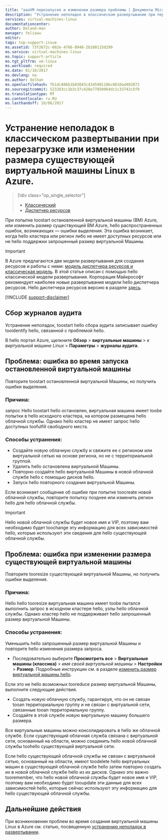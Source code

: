 ```yaml
---
title: "aaaVM перезапуске и изменении размера проблемы | Документы Microsoft"
description: "Устранение неполадок в классическом развертывании при перезагрузке или изменении размера существующей виртуальной машины Linux в Azure."
services: virtual-machines-linux
documentationcenter: 
author: Deland-Han
manager: felixwu
editor: 
tags: top-support-issue
ms.assetid: 73f2672c-602e-4766-8948-2b180115d299
ms.service: virtual-machines-linux
ms.topic: support-article
ms.tgt_pltfrm: vm-linux
ms.workload: required
ms.date: 01/10/2017
ms.devlang: na
ms.author: delhan
ms.openlocfilehash: fb1dc88bb1b83043c434590118bc8810ad402872
ms.sourcegitcommit: 523283cc1b3c37c428e77850964dc1c33742c5f0
ms.translationtype: MT
ms.contentlocale: ru-RU
ms.lasthandoff: 10/06/2017
---
```

# <a name="troubleshoot-classic-deployment-issues-with-restarting-or-resizing-an-existing-linux-virtual-machine-in-azure"></a>Устранение неполадок в классическом развертывании при перезагрузке или изменении размера существующей виртуальной машины Linux в Azure.
> [!div class="op_single_selector"]
> * [Классический](restart-resize-error-troubleshooting.md)
> * [Диспетчер ресурсов](../restart-resize-error-troubleshooting.md?toc=%2fazure%2fvirtual-machines%2flinux%2ftoc.json)
> 
> 

При попытке toostart остановленной виртуальной машины (ВМ) Azure, или изменить размер существующей ВМ Azure, hello распространенных ошибок, возникающих — ошибки выделения. Эта ошибка возникает, когда hello кластера или регион либо не имеет доступных ресурсов или не hello поддержки запрошенный размер виртуальной Машины.

> [!IMPORTANT] 
> В Azure предлагаются две модели развертывания для создания ресурсов и работы с ними: [модель диспетчера ресурсов и классическая модель](../../../resource-manager-deployment-model.md). В этой статье описан с помощью hello классической модели развертывания. Корпорация Майкрософт рекомендует наиболее новые развертывания модели hello диспетчера ресурсов. Hello диспетчера ресурсов версию в разделе [здесь](../restart-resize-error-troubleshooting.md?toc=%2fazure%2fvirtual-machines%2flinux%2ftoc.json).

[!INCLUDE [support-disclaimer](../../../../includes/support-disclaimer.md)]

## <a name="collect-audit-logs"></a>Сбор журналов аудита
Устранение неполадок, toostart hello сбора аудита записывает ошибку tooidentify hello, связанной с проблемой hello.

В hello портал Azure, щелкните **Обзор** > **виртуальные машины** > *к виртуальной машине Linux*  >   **Параметры** > **журналы аудита**.

## <a name="issue-error-when-starting-a-stopped-vm"></a>Проблема: ошибка во время запуска остановленной виртуальной машины
Повторите toostart остановленной виртуальной Машины, но получить ошибки выделения.

### <a name="cause"></a>Причина:
запрос Hello toostart hello остановлен, виртуальная машина имеет toobe попытки в hello исходного кластера, на котором размещена hello облачной службы. Однако hello кластер не имеет запрос hello доступных toofulfill свободного места.

### <a name="resolution"></a>Способы устранения:
* Создайте новую облачную службу и свяжите ее с регионом или виртуальной сетью на основе региона, но не с территориальной группой.
* Удалить hello остановлена виртуальной Машины.
* Повторно создайте hello виртуальной Машины в новой облачной службе hello с помощью дисков hello.
* Запуск hello повторного создания виртуальной Машины.

Если возникает сообщение об ошибке при попытке toocreate новой облачной службы, повторите попытку позднее или изменить регион hello для hello облачной службы.

> [!IMPORTANT]
> Hello новой облачной службы будет новое имя и VIP, поэтому вам необходимо будет toochange эту информацию для всех зависимостей hello, которые используют эти сведения для hello существующей облачной службы.
> 
> 

## <a name="issue-error-when-resizing-an-existing-vm"></a>Проблема: ошибка при изменении размера существующей виртуальной машины
Повторите tooresize существующей виртуальной Машины, но получить ошибки выделения.

### <a name="cause"></a>Причина:
Hello hello tooresize виртуальная машина имеет toobe пытался выполнить запрос в исходном кластере hello, узлы hello облачной службы. Однако кластер hello не поддерживает hello запрошенный размер виртуальной Машины.

### <a name="resolution"></a>Способы устранения:
Уменьшить hello запрошенный размер виртуальной Машины и повторите hello изменения размера запроса.

* Последовательно выберите **Просмотреть все** > **Виртуальные машины (классика)** > *имя своей виртуальной машины* > **Настройки** > **Размер**. Подробные инструкции см. в разделе [изменить размер виртуальной машины hello](https://msdn.microsoft.com/library/dn168976.aspx).

Если это не hello возможных tooreduce размер виртуальной Машины, выполните следующие действия.

* Создать новую облачную службу, гарантируя, что он не связан tooan территориальную группу и не связан с виртуальной сети, связанные tooan территориальную группу.
* Создайте в этой службе новую виртуальную машину большего размера.

Все виртуальные машины можно консолидировать в hello же облачной службе. Если существующий облачная служба связана с виртуальной сети, основанный на области, можно соединить hello новой облачной службы toohello существующей виртуальной сети.

Если hello существующей облачной службы не связан с виртуальной сетью, основанный на области, имеют toodelete hello виртуальных машин в существующей облачной службе hello затем повторно создать их в новой облачной службе hello из их дисков. Однако это важно tooremember, что hello новой облачной службы будет новое имя и VIP, поэтому вам необходимо будет tooupdate эти данные для всех зависимостей hello, которые сейчас используют эту информацию для hello существующей облачной службы.

## <a name="next-steps"></a>Дальнейшие действия
При возникновении проблем во время создания виртуальной машины Linux в Azure см. статью, посвященную [устранению неполадок в развертывании](../troubleshoot-deployment-new-vm.md?toc=%2fazure%2fvirtual-machines%2flinux%2ftoc.json).

